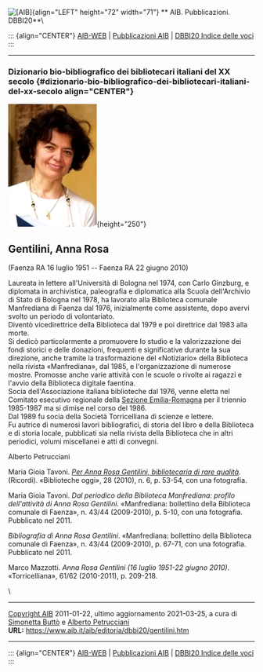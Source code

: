 ![\[AIB\]](/aib/wi/aibv72.gif){align="LEFT" height="72" width="71"}
** AIB. Pubblicazioni. DBBI20**\

::: {align="CENTER"}
[AIB-WEB](/) \| [Pubblicazioni AIB](/pubblicazioni/) \| [DBBI20 Indice
delle voci](dbbi20.htm)
:::

------------------------------------------------------------------------

### Dizionario bio-bibliografico dei bibliotecari italiani del XX secolo {#dizionario-bio-bibliografico-dei-bibliotecari-italiani-del-xx-secolo align="CENTER"}

![\[Ritratto\]](gentilini.jpg){height="250"}

## Gentilini, Anna Rosa

(Faenza RA 16 luglio 1951 -- Faenza RA 22 giugno 2010)

Laureata in lettere all\'Università di Bologna nel 1974, con Carlo
Ginzburg, e diplomata in archivistica, paleografia e diplomatica alla
Scuola dell\'Archivio di Stato di Bologna nel 1978, ha lavorato alla
Biblioteca comunale Manfrediana di Faenza dal 1976, inizialmente come
assistente, dopo avervi svolto un periodo di volontariato.\
Diventò vicedirettrice della Biblioteca dal 1979 e poi direttrice dal
1983 alla morte.\
Si dedicò particolarmente a promuovere lo studio e la valorizzazione dei
fondi storici e delle donazioni, frequenti e significative durante la
sua direzione, anche tramite la trasformazione del «Notiziario» della
Biblioteca nella rivista «Manfrediana», dal 1985, e l\'organizzazione di
numerose mostre. Promosse anche varie attività con le scuole o rivolte
ai ragazzi e l\'avvio della Biblioteca digitale faentina.\
Socia dell\'Associazione italiana biblioteche dal 1976, venne eletta nel
Comitato esecutivo regionale della [Sezione
Emilia-Romagna](/aib/stor/sezioni/emr.htm) per il triennio 1985-1987 ma
si dimise nel corso del 1986.\
Dal 1989 fu socia della Società Torricelliana di scienze e lettere.\
Fu autrice di numerosi lavori bibliografici, di storia del libro e della
Biblioteca e di storia locale, pubblicati sia nella rivista della
Biblioteca che in altri periodici, volumi miscellanei e atti di
convegni.

Alberto Petrucciani

Maria Gioia Tavoni. [*Per Anna Rosa Gentilini, bibliotecaria di rare
qualità*](http://www.bibliotecheoggi.it/2010/201000605301.pdf).
(Ricordi). «Biblioteche oggi», 28 (2010), n. 6, p. 53-54, con una
fotografia.

Maria Gioia Tavoni. *Dal periodico della Biblioteca Manfrediana: profilo
dell\'attività di Anna Rosa Gentilini*. «Manfrediana: bollettino della
Biblioteca comunale di Faenza», n. 43/44 (2009-2010), p. 5-10, con una
fotografia. Pubblicato nel 2011.

*Bibliografia di Anna Rosa Gentilini*. «Manfrediana: bollettino della
Biblioteca comunale di Faenza», n. 43/44 (2009-2010), p. 67-71, con una
fotografia. Pubblicato nel 2011.

Marco Mazzotti. *Anna Rosa Gentilini (16 luglio 1951-22 giugno 2010)*.
«Torricelliana», 61/62 (2010-2011), p. 209-218.

\

------------------------------------------------------------------------

[Copyright AIB](/su-questo-sito/dichiarazione-di-copyright-aib-web/)
2011-01-22, ultimo aggiornamento 2021-03-25, a cura di [Simonetta
Buttò](/aib/redazione3.htm) e [Alberto
Petrucciani](/su-questo-sito/redazione-aib-web/)\
**URL:** https://www.aib.it/aib/editoria/dbbi20/gentilini.htm

------------------------------------------------------------------------

::: {align="CENTER"}
[AIB-WEB](/) \| [Pubblicazioni AIB](/pubblicazioni/) \| [DBBI20 Indice
delle voci](dbbi20.htm)
:::
